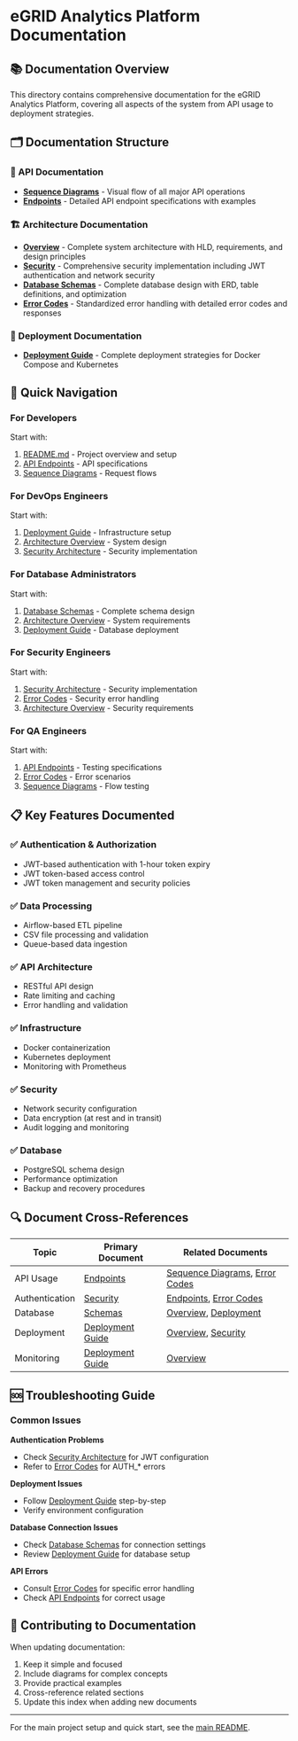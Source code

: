 # eGRID Analytics Platform Documentation

## 📚 Documentation Overview

This directory contains comprehensive documentation for the eGRID Analytics Platform, covering all aspects of the system from API usage to deployment strategies.

## 🗂️ Documentation Structure

### 📡 API Documentation
- **[Sequence Diagrams](api/sequence-diagrams.md)** - Visual flow of all major API operations
- **[Endpoints](api/endpoints.md)** - Detailed API endpoint specifications with examples

### 🏗️ Architecture Documentation
- **[Overview](architecture/overview.md)** - Complete system architecture with HLD, requirements, and design principles
- **[Security](architecture/security.md)** - Comprehensive security implementation including JWT authentication and network security
- **[Database Schemas](architecture/schemas.md)** - Complete database design with ERD, table definitions, and optimization
- **[Error Codes](architecture/error-codes.md)** - Standardized error handling with detailed error codes and responses

### 🚀 Deployment Documentation
- **[Deployment Guide](deployment/deployment-guide.md)** - Complete deployment strategies for Docker Compose and Kubernetes

## 🎯 Quick Navigation

### **For Developers**
Start with:
1. [README.md](../README.md) - Project overview and setup
2. [API Endpoints](api/endpoints.md) - API specifications
3. [Sequence Diagrams](api/sequence-diagrams.md) - Request flows

### **For DevOps Engineers**
Start with:
1. [Deployment Guide](deployment/deployment-guide.md) - Infrastructure setup
2. [Architecture Overview](architecture/overview.md) - System design
3. [Security Architecture](architecture/security.md) - Security implementation

### **For Database Administrators**
Start with:
1. [Database Schemas](architecture/schemas.md) - Complete schema design
2. [Architecture Overview](architecture/overview.md) - System requirements
3. [Deployment Guide](deployment/deployment-guide.md) - Database deployment

### **For Security Engineers**
Start with:
1. [Security Architecture](architecture/security.md) - Security implementation
2. [Error Codes](architecture/error-codes.md) - Security error handling
3. [Architecture Overview](architecture/overview.md) - Security requirements

### **For QA Engineers**
Start with:
1. [API Endpoints](api/endpoints.md) - Testing specifications
2. [Error Codes](architecture/error-codes.md) - Error scenarios
3. [Sequence Diagrams](api/sequence-diagrams.md) - Flow testing

## 📋 Key Features Documented

### ✅ **Authentication & Authorization**
- JWT-based authentication with 1-hour token expiry
- JWT token-based access control
- JWT token management and security policies

### ✅ **Data Processing**
- Airflow-based ETL pipeline
- CSV file processing and validation
- Queue-based data ingestion

### ✅ **API Architecture**
- RESTful API design
- Rate limiting and caching
- Error handling and validation

### ✅ **Infrastructure**
- Docker containerization
- Kubernetes deployment
- Monitoring with Prometheus

### ✅ **Security**
- Network security configuration
- Data encryption (at rest and in transit)
- Audit logging and monitoring

### ✅ **Database**
- PostgreSQL schema design
- Performance optimization
- Backup and recovery procedures

## 🔍 Document Cross-References

| Topic | Primary Document | Related Documents |
|-------|------------------|-------------------|
| API Usage | [Endpoints](api/endpoints.md) | [Sequence Diagrams](api/sequence-diagrams.md), [Error Codes](architecture/error-codes.md) |
| Authentication | [Security](architecture/security.md) | [Endpoints](api/endpoints.md), [Error Codes](architecture/error-codes.md) |
| Database | [Schemas](architecture/schemas.md) | [Overview](architecture/overview.md), [Deployment](deployment/deployment-guide.md) |
| Deployment | [Deployment Guide](deployment/deployment-guide.md) | [Overview](architecture/overview.md), [Security](architecture/security.md) |
| Monitoring | [Deployment Guide](deployment/deployment-guide.md) | [Overview](architecture/overview.md) |

## 🆘 Troubleshooting Guide

### **Common Issues**

**Authentication Problems**
- Check [Security Architecture](architecture/security.md) for JWT configuration
- Refer to [Error Codes](architecture/error-codes.md) for AUTH_* errors

**Deployment Issues**
- Follow [Deployment Guide](deployment/deployment-guide.md) step-by-step
- Verify environment configuration

**Database Connection Issues**
- Check [Database Schemas](architecture/schemas.md) for connection settings
- Review [Deployment Guide](deployment/deployment-guide.md) for database setup

**API Errors**
- Consult [Error Codes](architecture/error-codes.md) for specific error handling
- Check [API Endpoints](api/endpoints.md) for correct usage

## 📝 Contributing to Documentation

When updating documentation:
1. Keep it simple and focused
2. Include diagrams for complex concepts
3. Provide practical examples
4. Cross-reference related sections
5. Update this index when adding new documents

---

For the main project setup and quick start, see the [main README](../README.md). 